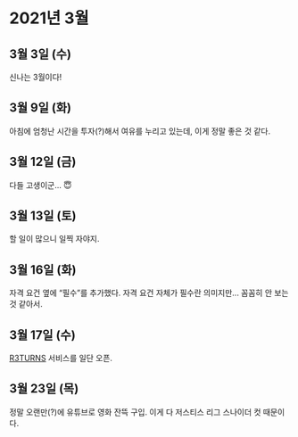 # 2021년 3월

## 3월 3일 (수)

신나는 3월이다!

## 3월 9일 (화)

아침에 엄청난 시간을 투자(?)해서 여유를 누리고 있는데, 이게 정말 좋은 것 같다.

## 3월 12일 (금)

다들 고생이군... 😇

## 3월 13일 (토)

할 일이 많으니 일찍 자야지.

## 3월 16일 (화)

자격 요건 옆에 “필수”를 추가했다. 자격 요건 자체가 필수란 의미지만... 꼼꼼히 안 보는 것 같아서.

## 3월 17일 (수)

[R3TURNS](https://j.mp/3vvPODv) 서비스를 일단 오픈.

## 3월 23일 (목)

정말 오랜만(?)에 유튜브로 영화 잔뜩 구입. 이게 다 저스티스 리그 스나이더 컷 때문이다.
